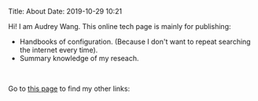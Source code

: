 Title: About
Date: 2019-10-29 10:21

Hi! I am Audrey Wang. This online tech page is mainly for publishing:

- Handbooks of configuration. (Because I don't want to repeat searching the internet every time).
- Summary knowledge of my reseach.

<br />


Go to [this page]({filename}/other_links.md) to find my other links:

<br />
